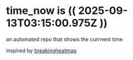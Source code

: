 # time_now is (( 2025-09-13T03:15:00.975Z ))

an automated repo that shows the currnent time

inspired by [breakingheatmap](https://github.com/breakingheatmap/breakingheatmap)